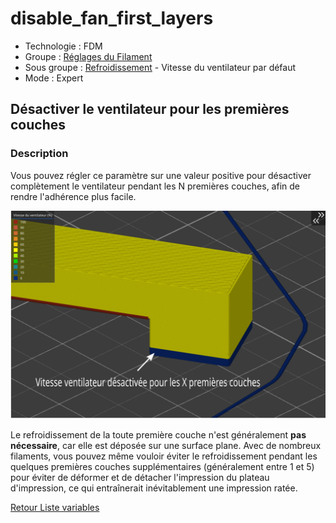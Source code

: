 # disable_fan_first_layers

* Technologie : FDM
* Groupe : [Réglages du Filament](../filament_settings/filament_settings.md)
* Sous groupe : [Refroidissement](../filament_settings/filament_settings.md#refroidissement) - Vitesse du ventilateur par défaut
* Mode : Expert

## Désactiver le ventilateur pour les premières couches

### Description

Vous pouvez régler ce paramètre sur une valeur positive pour désactiver complètement le ventilateur pendant les N premières couches, afin de rendre l'adhérence plus facile.

![Ventilateur désactivée pour les N premières couches](./images/fan_management/007.svg)


Le refroidissement de la toute première couche n'est généralement **pas nécessaire**, car elle est déposée sur une surface plane. Avec de nombreux filaments, vous pouvez même vouloir éviter le refroidissement pendant les quelques premières couches supplémentaires (généralement entre 1 et 5) pour éviter de déformer et de détacher l'impression du plateau d'impression, ce qui entraînerait inévitablement une impression ratée.

[Retour Liste variables](variable_list.md)

